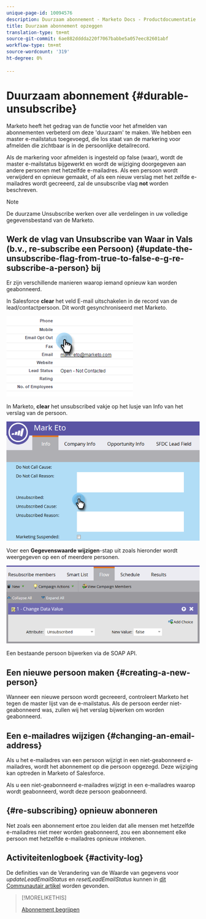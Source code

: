 ```yaml
---
unique-page-id: 10094576
description: Duurzaam abonnement - Marketo Docs - Productdocumentatie
title: Duurzaam abonnement opzeggen
translation-type: tm+mt
source-git-commit: 6ae882dddda220f7067babbe5a057eec82601abf
workflow-type: tm+mt
source-wordcount: '319'
ht-degree: 0%

---
```



# Duurzaam abonnement {#durable-unsubscribe}

Marketo heeft het gedrag van de functie voor het afmelden van abonnementen verbeterd om deze &#39;duurzaam&#39; te maken. We hebben een master e-mailstatus toegevoegd, die los staat van de markering voor afmelden die zichtbaar is in de persoonlijke detailrecord.

Als de markering voor afmelden is ingesteld op false (waar), wordt de master e-mailstatus bijgewerkt en wordt de wijziging doorgegeven aan andere personen met hetzelfde e-mailadres. Als een persoon wordt verwijderd en opnieuw gemaakt, of als een nieuw verslag met het zelfde e-mailadres wordt gecreeerd, zal de unsubscribe vlag **not** worden beschreven.

>[!NOTE]
>
>De duurzame Unsubscribe werken over alle verdelingen in uw volledige gegevensbestand van de Marketo.

## Werk de vlag van Unsubscribe van Waar in Vals (b.v., re-subscribe een Persoon) {#update-the-unsubscribe-flag-from-true-to-false-e-g-re-subscribe-a-person} bij

Er zijn verschillende manieren waarop iemand opnieuw kan worden geabonneerd.

In Salesforce **clear** het veld E-mail uitschakelen in de record van de lead/contactpersoon. Dit wordt gesynchroniseerd met Marketo.

![](assets/one.png)

In Marketo, **clear** het unsubscribed vakje op het lusje van Info van het verslag van de persoon.

![](assets/two.png)

Voer een **Gegevenswaarde wijzigen**-stap uit zoals hieronder wordt weergegeven op een of meerdere personen.

![](assets/three.png)

Een bestaande persoon bijwerken via de SOAP API.

## Een nieuwe persoon maken {#creating-a-new-person}

Wanneer een nieuwe persoon wordt gecreeerd, controleert Marketo het tegen de master lijst van de e-mailstatus. Als de persoon eerder niet-geabonneerd was, zullen wij het verslag bijwerken om worden geabonneerd.

## Een e-mailadres wijzigen {#changing-an-email-address}

Als u het e-mailadres van een persoon wijzigt in een niet-geabonneerd e-mailadres, wordt het abonnement op die persoon opgezegd. Deze wijziging kan optreden in Marketo of Salesforce.

Als u een niet-geabonneerd e-mailadres wijzigt in een e-mailadres waarop wordt geabonneerd, wordt deze persoon geabonneerd.

## {#re-subscribing} opnieuw abonneren

Net zoals een abonnement ertoe zou leiden dat alle mensen met hetzelfde e-mailadres niet meer worden geabonneerd, zou een abonnement elke persoon met hetzelfde e-mailadres opnieuw intekenen.

## Activiteitenlogboek {#activity-log}

De definities van de Verandering van de Waarde van gegevens voor _updateLeadEmailStatus_ en _resetLeadEmailStatus_ kunnen in [dit Communautair artikel](https://nation.marketo.com/t5/Knowledgebase/Durable-Unsubscribe-Activity-Log/ta-p/252688) worden gevonden.

>[!MORELIKETHIS]
>
>[Abonnement begrijpen](/help/marketo/product-docs/email-marketing/deliverability/understanding-unsubscribe.md)
